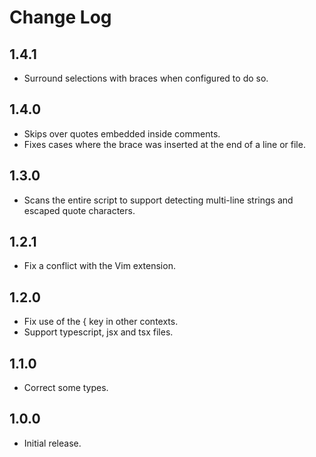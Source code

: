 # Change Log

## 1.4.1
- Surround selections with braces when configured to do so.

## 1.4.0
- Skips over quotes embedded inside comments.
- Fixes cases where the brace was inserted at the end of a line or file.

## 1.3.0
- Scans the entire script to support detecting multi-line strings and escaped quote characters.

## 1.2.1
- Fix a conflict with the Vim extension.

## 1.2.0
- Fix use of the { key in other contexts.
- Support typescript, jsx and tsx files.

## 1.1.0
- Correct some types.

## 1.0.0
- Initial release.
